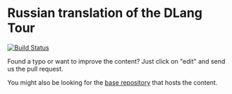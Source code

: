 Russian translation of the DLang Tour
====================================

[![Build Status](https://travis-ci.org/dlang-tour/russian.svg?branch=master)](https://travis-ci.org/dlang-tour/russian)

Found a typo or want to improve the content?
Just click on "edit" and send us the pull request.

You might also be looking for the [base repository](https://github.com/dlang-tour)
that hosts the content.
